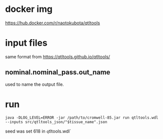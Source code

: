 # docker img
https://hub.docker.com/r/naotokubota/qtltools

# input files
same format from https://qtltools.github.io/qtltools/

## nominal.nominal_pass.out_name
used to name the output file.

# run
```shell
java -DLOG_LEVEL=ERROR -jar /path/to/cromwell-85.jar run qtltools.wdl --inputs src/qtltools_json/"$tissue_name".json
```
seed was set 618 in `q`tltools.wdl`